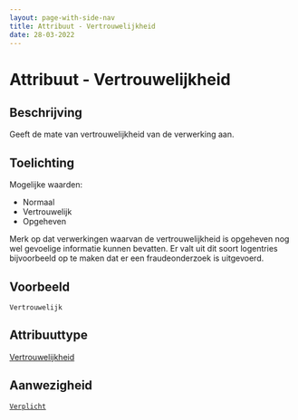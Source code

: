```yaml
---
layout: page-with-side-nav
title: Attribuut - Vertrouwelijkheid 
date: 28-03-2022
---
```


# Attribuut - Vertrouwelijkheid 

## Beschrijving
Geeft de mate van vertrouwelijkheid van de verwerking aan.

## Toelichting
Mogelijke waarden:

-	Normaal
-	Vertrouwelijk
-	Opgeheven

Merk op dat verwerkingen waarvan de vertrouwelijkheid is opgeheven nog wel gevoelige informatie kunnen bevatten. Er valt uit dit soort logentries bijvoorbeeld op te maken dat er een fraudeonderzoek is uitgevoerd.

## Voorbeeld
`Vertrouwelijk`

## Attribuuttype
[Vertrouwelijkheid](../attribuuttypen/Vertrouwelijkheid.md)

## Aanwezigheid
[`Verplicht`](../../gegevenswoordenboek/readme.md#bijzondere-meta-attributen)
